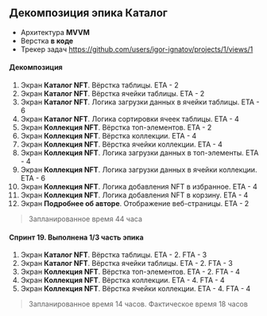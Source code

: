## Декомпозиция эпика Каталог
- Архитектура **MVVM**
- Верстка **в коде**
- Трекер задач https://github.com/users/igor-ignatov/projects/1/views/1

#### Декомпозиция
1. Экран **Каталог NFT**. Вёрстка таблицы. ETA - 2
2. Экран **Каталог NFT**. Вёрстка ячейки таблицы. ETA - 2
3. Экран **Каталог NFT**. Логика загрузки данных в ячейки таблицы. ETA - 6
4. Экран **Каталог NFT**. Логика сортировки ячеек таблицы. ETA - 4
5. Экран **Коллекция NFT**. Вёрстка топ-элементов. ETA - 2
6. Экран **Коллекция NFT**. Вёрстка коллекции. ETA - 4
7. Экран **Коллекция NFT**. Вёрстка ячейки коллекции. ETA - 4
8. Экран **Коллекция NFT**. Логика загрузки данных в топ-элементы. ETA - 4
9. Экран **Коллекция NFT**. Логика загрузки данных в ячейки коллекции. ETA - 6
10. Экран **Коллекция NFT**. Логика добавления NFT в избранное. ETA - 4
11. Экран **Коллекция NFT**. Логика добавления NFT в корзину. ETA - 4
12. Экран **Подробнее об авторе**. Отображение веб-страницы. ETA - 2

> Запланированное время 44 часа

#### Спринт 19. Выполнена 1/3 часть эпика
1. Экран **Каталог NFT**. Вёрстка таблицы. ETA - 2. FTA - 3
2. Экран **Каталог NFT**. Вёрстка ячейки таблицы. ETA - 2. FTA - 3
5. Экран **Коллекция NFT**. Вёрстка топ-элементов. ETA - 2. FTA - 4
6. Экран **Коллекция NFT**. Вёрстка коллекции. ETA - 4. FTA - 4
7. Экран **Коллекция NFT**. Вёрстка ячейки коллекции. ETA - 4. FTA - 4

> Запланированное время 14 часов. Фактическое время 18 часов
